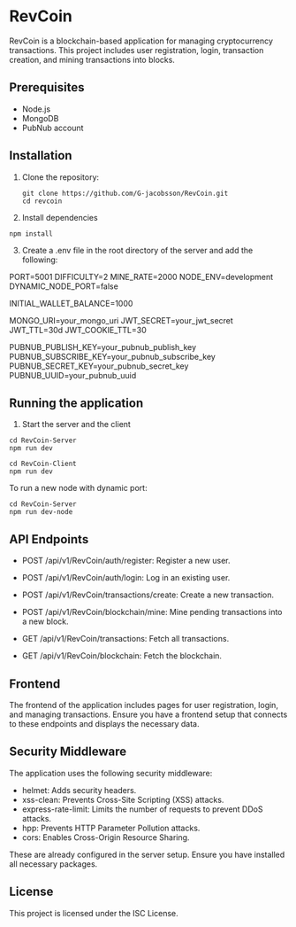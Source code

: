 # RevCoin

RevCoin is a blockchain-based application for managing cryptocurrency transactions. This project includes user registration, login, transaction creation, and mining transactions into blocks.

## Prerequisites

- Node.js
- MongoDB
- PubNub account

## Installation

1. Clone the repository:

   ```
   git clone https://github.com/G-jacobsson/RevCoin.git
   cd revcoin
   ```

2. Install dependencies

```
npm install
```

3. Create a .env file in the root directory of the server and add the following:

PORT=5001
DIFFICULTY=2
MINE_RATE=2000
NODE_ENV=development
DYNAMIC_NODE_PORT=false

INITIAL_WALLET_BALANCE=1000

MONGO_URI=your_mongo_uri
JWT_SECRET=your_jwt_secret
JWT_TTL=30d
JWT_COOKIE_TTL=30

PUBNUB_PUBLISH_KEY=your_pubnub_publish_key
PUBNUB_SUBSCRIBE_KEY=your_pubnub_subscribe_key
PUBNUB_SECRET_KEY=your_pubnub_secret_key
PUBNUB_UUID=your_pubnub_uuid

## Running the application

1. Start the server and the client

```
cd RevCoin-Server
npm run dev
```

```
cd RevCoin-Client
npm run dev
```

To run a new node with dynamic port:

```
cd RevCoin-Server
npm run dev-node
```

## API Endpoints

- POST /api/v1/RevCoin/auth/register: Register a new user.

- POST /api/v1/RevCoin/auth/login: Log in an existing user.

- POST /api/v1/RevCoin/transactions/create: Create a new transaction.

- POST /api/v1/RevCoin/blockchain/mine: Mine pending transactions into a new block.

- GET /api/v1/RevCoin/transactions: Fetch all transactions.

- GET /api/v1/RevCoin/blockchain: Fetch the blockchain.

## Frontend

The frontend of the application includes pages for user registration, login, and managing transactions. Ensure you have a frontend setup that connects to these endpoints and displays the necessary data.

## Security Middleware

The application uses the following security middleware:

- helmet: Adds security headers.
- xss-clean: Prevents Cross-Site Scripting (XSS) attacks.
- express-rate-limit: Limits the number of requests to prevent DDoS attacks.
- hpp: Prevents HTTP Parameter Pollution attacks.
- cors: Enables Cross-Origin Resource Sharing.

These are already configured in the server setup. Ensure you have installed all necessary packages.

## License

This project is licensed under the ISC License.
